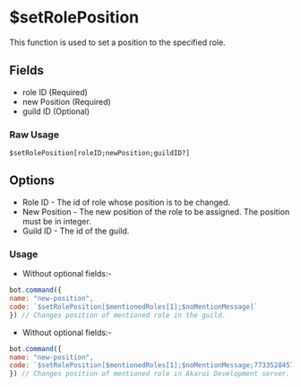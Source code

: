# $setRolePosition
This function is used to set a position to the specified role.

## Fields
- role ID (Required)
- new Position (Required)
- guild ID (Optional)

### Raw Usage
`$setRolePosition[roleID;newPosition;guildID?]`

## Options
- Role ID - The id of role whose position is to be changed.
- New Position - The new position of the role to be assigned. The position must be in integer.
- Guild ID - The id of the guild.

### Usage

- Without optional fields:-

```js
bot.command({
name: "new-position",
code: `$setRolePosition[$mentionedRoles[1];$noMentionMessage]`
}) // Changes position of mentioned role in the guild.
```

- Without optional fields:-

```js
bot.command({
name: "new-position",
code: `$setRolePosition[$mentionedRoles[1];$noMentionMessage;773352845738115102]`
}) // Changes position of mentioned role in Akarui Development server.
```
